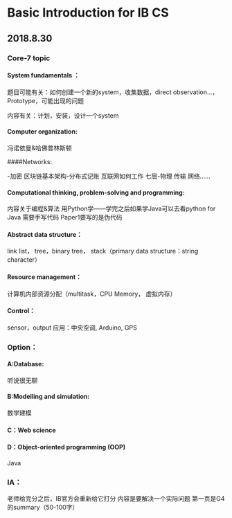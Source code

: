 # Basic Introduction for IB CS

## 2018.8.30

### Core-7 topic

#### System fundamentals ：

题目可能有关：如何创建一个新的system，收集数据，direct observation…，Prototype，可能出现的问题

内容有关：计划，安装，设计一个system
#### Computer organization:

冯诺依曼&哈佛普林斯顿

####Networks:

-加密
区块链基本架构-分布式记账
互联网如何工作
七层-物理 传输 网络……

#### Computational thinking, problem-solving and programming:

内容关于编程&算法
用Python学——学完之后如果学Java可以去看python for Java
需要手写代码
Paper1要写的是伪代码

#### Abstract data structure：

link list， tree，binary tree， stack（primary data structure：string character）

#### Resource management： 

计算机内部资源分配（multitask，CPU Memory， 虚拟内存）

#### Control：

sensor，output
应用：中央空调, Arduino, GPS

### Option：
#### A:Database:

听说很无聊

#### B:Modelling and simulation:

数学建模

#### C：Web science
#### D：Object-oriented programming (OOP)

Java

### IA：

老师给完分之后，IB官方会重新给它打分
内容是要解决一个实际问题
第一页是G4的summary（50-100字）
